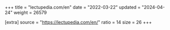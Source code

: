 +++
title = "lectupedia.com/en"
date = "2022-03-22"
updated = "2024-04-24"
weight = 26579

[extra]
source = "https://lectupedia.com/en/"
ratio = 14
size = 26
+++
